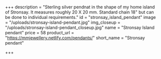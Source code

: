 +++
description = "Sterling silver pendnat in the shape of my home island of Stronsay. It measures roughly 20 X 20 mm. Standard chain 18\" but can be done to individual requirements."
id = "stronsay_island_pendant"
image = "/uploads/stronsay-island-pendant.jpg"
img_closeup = "/uploads/stronsay-island-pendant_closeup.jpg"
name = "Stronsay Island pendant"
price = 58
product_url = "https://mmjewellery.netlify.com/pendants/"
short_name = "Stronsay pendant"

+++
